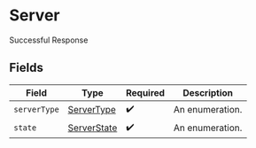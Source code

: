 # Server

Successful Response


## Fields

| Field                                             | Type                                              | Required                                          | Description                                       |
| ------------------------------------------------- | ------------------------------------------------- | ------------------------------------------------- | ------------------------------------------------- |
| `serverType`                                      | [ServerType](../../models/shared/servertype.md)   | :heavy_check_mark:                                | An enumeration.                                   |
| `state`                                           | [ServerState](../../models/shared/serverstate.md) | :heavy_check_mark:                                | An enumeration.                                   |